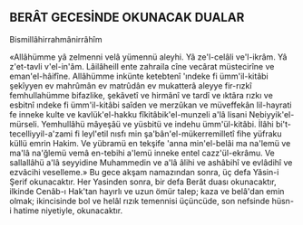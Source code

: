 ## BERÂT GECESİNDE OKUNACAK DUALAR

Bismillâhirrahmânirrâhîm

«Allâhümme yâ zelmenni velâ yümennü aleyhi. Yâ ze'l-celâli ve'l-ikrâm. Yâ z'et-tavli v'el-in'âm. Lâilâheill ente zahraila cîne vecârat müstecirîne ve eman'el-hâifîne. Allâhümme inkünte ketebtenî 'ındeke fi ümm'il-kitâbi şekîyyen ev mahrûmân ev matrûdân ev mukatterâ aleyye fir-rızkî femhullahümme bifazlike, şekâvetî ve hirmânî ve tardî ve ıktâra rızkı ve esbitnî ındeke fi ümm'il-kitâbi saîden ve merzûkan ve müveffekân lil-hayrati fe inneke kul­te ve kavlük'el-hakku fîkitâbik'el-munzeli a'lâ lisani Nebiyyik'el-mürseli. Yemhullâhü mâyeşâü ve yüsbitü ve indehu ümm'ül-kitâbi. İlâ­hi bi't-tecelliyyil-a'zami fi leyl'etil nısfı min şa'bân'el-mükerremilletî fihe yüfraku küllü em­rin Hakim. Ve yübramü en tekşife 'anna min'el-belâi ma na'lemü ve ma'lâ na'ğlemü vemâ en-tebihi a'lemü inneke entel cazz'ül-ekrâmu. Ve sallallâhü a'lâ seyyidine Muhammedin ve a'lâ âlihi ve ashâbihî ve evlâdihî ve ezvâcihi veselleme.» Bu gece akşam namazından son­ra, üç defa Yâsin-i Şerif okunacaktır. Her Yasinden sonra, bir defa Berât duası okuna­caktır, ilkinde Cenâb-ı Hak'tan hayırlı ve uzun ömür talep; kaza ve belâ'dan emin olmak; ikincisinde bol ve helâl rızık temennisi üçün­cüde, son nefsinde hüsn-i hatime niyetiyle, okunacaktır.
